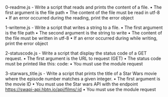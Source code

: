 0-readme.js - Write a script that reads and prints the content of a file.
    • The first argument is the file path
    • The content of the file must be read in utf-8
    • If an error occurred during the reading, print the error object

1-writeme.js - Write a script that writes a string to a file.
    • The first argument is the file path
    • The second argument is the string to write
    • The content of the file must be written in utf-8
    • If an error occurred during while writing, print the error object

2-statuscode.js - Write a script that display the status code of a GET request.
    • The first argument is the URL to request (GET)
    • The status code must be printed like this: code: <status code>
    • You must use the module request

3-starwars_title.js - Write a script that prints the title of a Star Wars movie where the episode number matches a given integer.
    • The first argument is the movie ID
    • You must use the Star wars API with the endpoint https://swapi-api.hbtn.io/api/films/:id
    • You must use the module request

